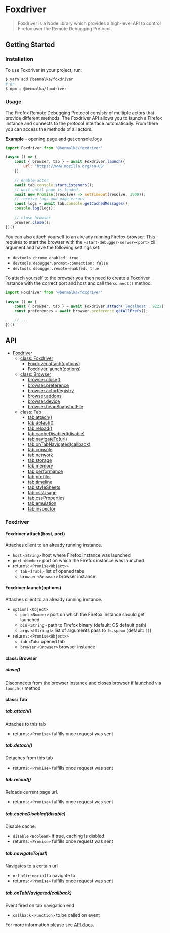 Foxdriver
=========

> Foxdriver is a Node library which provides a high-level API to control Firefox over the Remote Debugging Protocol.

## Getting Started

### Installation

To use Foxdriver in your project, run:

```sh
$ yarn add @benmalka/foxdriver
# or
$ npm i @benmalka/foxdriver
```

### Usage

The Firefox Remote Debugging Protocol consists of multiple actors that provide different methods. The Foxdriver API allows you to launch a Firefox instance and connects to the protocol interface automatically. From there you can access the methods of all actors.

__Example__ - opening page and get console.logs

```js
import Foxdriver from '@benmalka/foxdriver'

(async () => {
    const { browser, tab } = await Foxdriver.launch({
        url: 'https://www.mozilla.org/en-US'
    });

    // enable actor
    await tab.console.startListeners();
    // wait until page is loaded
    await new Promise((resolve) => setTimeout(resolve, 3000));
    // receive logs and page errors
    const logs = await tab.console.getCachedMessages();
    console.log(logs);

    // close browser
    browser.close();
})()
```

You can also attach yourself to an already running Firefox browser. This requires to start the browser with the `-start-debugger-server=<port>` cli argument and have the following settings set:

- `devtools.chrome.enabled: true`
- `devtools.debugger.prompt-connection: false`
- `devtools.debugger.remote-enabled: true`

To attach yourself to the browser you then need to create a Foxdriver instance with the correct port and host and call the `connect()` method:

```js
import Foxdriver from '@benmalka/foxdriver'

(async () => {
    const { browser, tab } = await Foxdriver.attach('localhost', 9222);
    const preferences = await browser.preference.getAllPrefs();

    // ...
})()
```

## API

- [Foxdriver](#api)
  * [class: Foxdriver](#foxdriver)
    + [Foxdriver.attach(options)](#foxdriverattachhost-port)
    + [Foxdriver.launch(options)](#foxdriverlaunchoptions)
  * [class: Browser](#class-browser)
    + [browser.close()](#close)
    + [browser.preference](/docs/api/actors/preference.md)
    + [browser.actorRegistry](/docs/api/actors/actorRegistry.md)
    + [browser.addons](/docs/api/actors/addons.md)
    + [browser.device](/docs/api/actors/device.md)
    + [browser.heapSnapshotFile](/docs/api/actors/heapSnapshotFile.md)
  * [class: Tab](#class-tab)
    + [tab.attach()](#tabattach)
    + [tab.detach()](#tabdetach)
    + [tab.reload()](#tabreload)
    + [tab.cacheDisabled(disable)](#tabcachedisableddisable)
    + [tab.navigateTo(url)](#tabnavigatetourl)
	+ [tab.onTabNavigated(callback)](#tabontabnavigatedcallback)
    + [tab.console](/docs/api/actors/console.md)
	+ [tab.network](/docs/api/actors/network.md)
	+ [tab.storage](/docs/api/actors/storage.md)
    + [tab.memory](/docs/api/actors/memory.md)
    + [tab.performance](/docs/api/actors/performance.md)
    + [tab.profiler](/docs/api/actors/profiler.md)
    + [tab.timeline](/docs/api/actors/timeline.md)
    + [tab.styleSheets](/docs/api/actors/styleSheets.md)
    + [tab.cssUsage](/docs/api/actors/cssUsage.md)
    + [tab.cssProperties](/docs/api/actors/cssProperties.md)
    + [tab.emulation](/docs/api/actors/emulation.md)
    + [tab.inspector](/docs/api/actors/inspector.md)

### Foxdriver
#### Foxdriver.attach(host, port)
Attaches client to an already running instance.

- `host` `<String>` host where Firefox instance was launched
- `port` `<Number>` port on which the Firefox instance was launched
- returns: `<Promise<Object>>`
    - `tab` `<[Tab]>` list of opened tabs
    - `browser` `<Browser>` browser instance

#### Foxdriver.launch(options)
Attaches client to an already running instance.

- `options` `<Object>`
    - `port` `<Number>` port on which the Firefox instance should get launched
    - `bin` `<String>` path to Firefox binary (default: OS default path)
    - `args` `<[String]>` list of arguments pass to `fs.spawn` (default: `[]`)
- returns: `<Promise<Object>>`
    - `tab` `<Tab>` opened tab
    - `browser` `<Browser>` browser instance

#### class: Browser
##### close()
Disconnects from the browser instance and closes browser if launched via `launch()` method

#### class: Tab
##### tab.attach()
Attaches to this tab
- returns: `<Promise>` fulfills once request was sent

##### tab.detach()
Detaches from this tab
- returns: `<Promise>` fulfills once request was sent

##### tab.reload()
Reloads current page url.
- returns: `<Promise>` fulfills once request was sent

##### tab.cacheDisabled(disable)
Disable cache.
- `disable` `<Boolean>` if true, caching is disbled
- returns: `<Promise>` fulfills once request was sent

##### tab.navigateTo(url)
Navigates to a certain url
- `url` `<String>` url to navigate to
- returns: `<Promise>` fulfills once request was sent

##### tab.onTabNavigated(callback)
Event fired on tab navigation end
- `callback` `<Function>` to be called on event

For more information please see [API docs](/docs).
